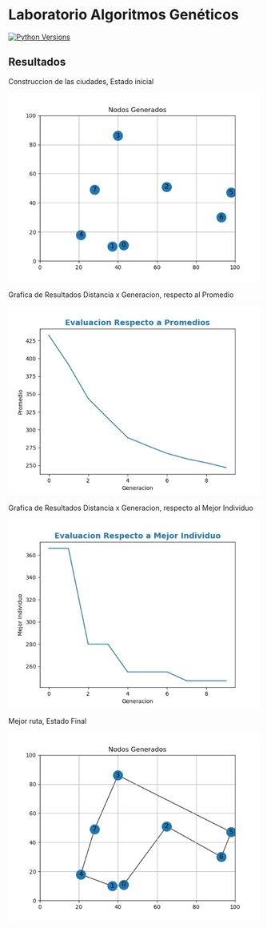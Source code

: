 # Laboratorio Algoritmos Genéticos

[![Python Versions](https://img.shields.io/badge/python-3.6%20%7C%203.7%20%7C%203.8-blue)](https://www.python.org/downloads/release/python-382/)

## Resultados

Construccion de las ciudades, Estado inicial


![Alt text](https://github.com/Andrescmm/Inteligencia-Artificial-2022-1/blob/main/Laboratorio%203/imagenes/1.png)

Grafica de Resultados Distancia x Generacion, respecto al Promedio


![Alt text](https://github.com/Andrescmm/Inteligencia-Artificial-2022-1/blob/main/Laboratorio%203/imagenes/2.png)



Grafica de Resultados Distancia x Generacion, respecto al Mejor Individuo


![Alt text](https://github.com/Andrescmm/Inteligencia-Artificial-2022-1/blob/main/Laboratorio%203/imagenes/4.png)


Mejor ruta, Estado Final


![Alt text](https://github.com/Andrescmm/Inteligencia-Artificial-2022-1/blob/main/Laboratorio%203/imagenes/3.png)
